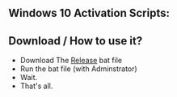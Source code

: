 ## Windows 10 Activation Scripts:

## Download / How to use it?
- Download The [Release](https://github.com/1iPluto/Windows-10-Activator/releases/tag/Windwos) bat file
- Run the bat file (with Adminstrator)
- Wait.
- That's all.

